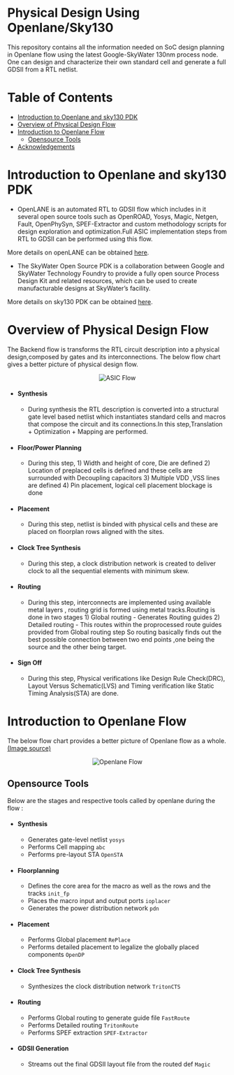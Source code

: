# Physical Design Using Openlane/Sky130

This repository contains all the information needed on SoC design planning in Openlane flow using the latest Google-SkyWater 130nm process node. One can design and characterize their own standard cell and generate a full GDSII from a RTL netlist.

# Table of Contents
- [Introduction to Openlane and sky130 PDK](#introduction-to-openlane-and-sky130-pdk)
- [Overview of Physical Design Flow](#overview-of-physical-design-flow)
- [Introduction to Openlane Flow](#introduction-to-openlane-flow)
  - [Opensource Tools](#opensource-tools)
- [Acknowledgements](#acknowledgements)

# Introduction to Openlane and sky130 PDK

  * OpenLANE is an automated RTL to GDSII flow which includes in it several open source tools such as OpenROAD, Yosys, Magic, Netgen, Fault, OpenPhySyn, SPEF-Extractor and custom methodology scripts for design exploration and optimization.Full ASIC implementation steps from RTL to GDSII can be performed using this flow.

More details on openLANE can be obtained [here](https://github.com/efabless/openlane).
  * The SkyWater Open Source PDK is a collaboration between Google and SkyWater Technology Foundry to provide a fully open source Process Design Kit and related resources, which can be used to create manufacturable designs at SkyWater’s facility.

More details on sky130 PDK can be obtained [here](https://github.com/google/skywater-pdk).
 
# Overview of Physical Design Flow

The Backend flow is transforms the RTL circuit description into a physical design,composed by gates and its interconnections.
The below flow chart gives a better picture of physical design flow.

<div align="center">
 <img src='https://github.com/SahithiMeenakshi/Advanced-Physiscal-Design/blob/main/Images/asic_flow.png' alt='ASIC Flow'/>
</div>

  * #### Synthesis  
    * During synthesis the RTL description is converted into a structural gate level based netlist which instantiates standard cells and macros that compose the circuit and its connections.In this step,Translation + Optimization + Mapping are performed.
 
  * #### Floor/Power Planning 
    * During this step, 1) Width and height of core, Die are defined
                                             2) Location of preplaced cells is defined and these cells are surrounded with Decoupling capacitors
                                             3) Multiple VDD ,VSS lines are defined
                                             4) Pin placement, logical cell placement blockage is done
                                             
  * #### Placement 
    * During this step, netlist is binded with physical cells and these are placed on floorplan rows aligned with the sites.
  
  * #### Clock Tree Synthesis 
    * During this step, a clock distribution network is created to deliver clock to all the sequential elements with minimum skew.
  
  * #### Routing 
    * During this step, interconnects are implemented using available metal layers , routing grid is formed using metal tracks.Routing is done in two stages                                       1) Global routing - Generates Routing guides 
                                             2) Detailed routing - This routes within the proprocessed route guides provided from Global routing step
    So routing basically finds out the best possible connection between two end points ,one being the source and the other being target. 
  
  * #### Sign Off 
    * During this step, Physical verifications like Design Rule Check(DRC), Layout Versus Schematic(LVS) and Timing verification like Static Timing Analysis(STA) are done.
 
# Introduction to Openlane Flow
  
The below flow chart provides a better picture of Openlane flow as a whole.[(Image source)](https://github.com/efabless/openlane)
  
<div align="center">
 <img src='https://github.com/SahithiMeenakshi/Advanced-Physiscal-Design/blob/main/Images/openlane_flow.png' alt='Openlane Flow'/>
</div>

## Opensource Tools

Below are the stages and respective tools called by openlane during the flow :

* #### Synthesis
  * Generates gate-level netlist `yosys`
  * Performs Cell mapping `abc`
  * Performs pre-layout STA `OpenSTA`
* #### Floorplanning
  * Defines the core area for the macro as well as the rows and the tracks `init_fp`
  * Places the macro input and output ports `ioplacer`
  * Generates the power distribution network `pdn`
* #### Placement
  * Performs Global placement `RePlace`
  * Performs detailed placement to legalize the globally placed components `OpenDP`
* #### Clock Tree Synthesis
  * Synthesizes the clock distribution network `TritonCTS`
* #### Routing
  * Performs Global routing to generate guide file `FastRoute`
  * Performs Detailed routing `TritonRoute`
  * Performs SPEF extraction `SPEF-Extractor`
* #### GDSII Generation
  * Streams out the final GDSII layout file from the routed def `Magic` 

